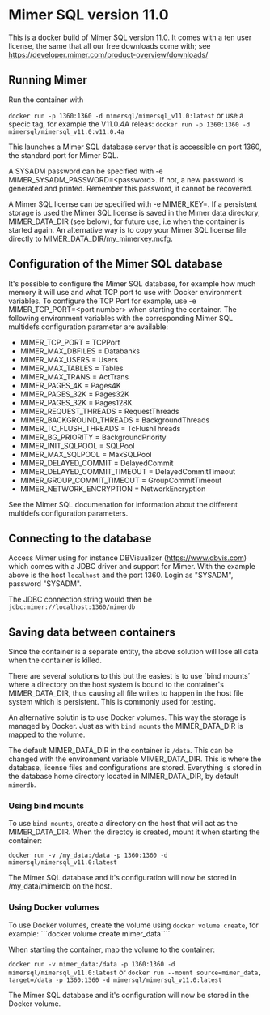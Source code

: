 # Mimer SQL version 11.0

This is a docker build of Mimer SQL version 11.0. It comes with a ten user license, the same that all our free downloads come with; see https://developer.mimer.com/product-overview/downloads/

## Running Mimer
Run the container with

```docker run -p 1360:1360 -d mimersql/mimersql_v11.0:latest```
or use a specic tag, for example the V11.0.4A releas:
```docker run -p 1360:1360 -d mimersql/mimersql_v11.0:v11.0.4a```

This launches a Mimer SQL database server that is accessible on port 1360, the standard port for Mimer SQL.

A SYSADM password can be specified with -e MIMER_SYSADM_PASSWORD=\<password\>. If not, a new password is generated and printed. Remember this password, it cannot be recovered.

A Mimer SQL license can be specified with -e MIMER_KEY=<Hex key value>. If a persistent storage is used the Mimer SQL license is saved in the Mimer data directory, MIMER_DATA_DIR (see below), for future use, i.e when the container is started again. An alternative way is to copy your Mimer SQL license file directly to MIMER_DATA_DIR/my_mimerkey.mcfg.

## Configuration of the Mimer SQL database
It's possible to configure the Mimer SQL database, for example how much memory it will use and what TCP port to use with Docker environment variables. To configure the TCP Port for example, use -e MIMER_TCP_PORT=\<port number\> when starting the container. The following environment variables with the corresponding Mimer SQL multidefs configuration parameter are available:

- MIMER_TCP_PORT = TCPPort
- MIMER_MAX_DBFILES = Databanks
- MIMER_MAX_USERS = Users
- MIMER_MAX_TABLES = Tables
- MIMER_MAX_TRANS = ActTrans
- MIMER_PAGES_4K = Pages4K
- MIMER_PAGES_32K = Pages32K
- MIMER_PAGES_32K = Pages128K
- MIMER_REQUEST_THREADS = RequestThreads
- MIMER_BACKGROUND_THREADS = BackgroundThreads
- MIMER_TC_FLUSH_THREADS = TcFlushThreads
- MIMER_BG_PRIORITY = BackgroundPriority
- MIMER_INIT_SQLPOOL = SQLPool
- MIMER_MAX_SQLPOOL = MaxSQLPool
- MIMER_DELAYED_COMMIT = DelayedCommit
- MIMER_DELAYED_COMMIT_TIMEOUT = DelayedCommitTimeout
- MIMER_GROUP_COMMIT_TIMEOUT = GroupCommitTimeout
- MIMER_NETWORK_ENCRYPTION = NetworkEncryption

See the Mimer SQL documenation for information about the different multidefs configuration parameters.

## Connecting to the database
Access Mimer using for instance DBVisualizer (https://www.dbvis.com) which comes with a JDBC driver and support for Mimer. With the example above is the host `localhost` and the port 1360. Login as "SYSADM", password "SYSADM".

The JDBC connection string would then be
```jdbc:mimer://localhost:1360/mimerdb```

## Saving data between containers
Since the container is a separate entity, the above solution will lose all data when the container is killed. 

There are several solutions to this but the easiest is to use ´bind mounts´ where a directory on the host system is bound to the container's MIMER_DATA_DIR, thus causing all file writes to happen in the host file system which is persistent. This is commonly used for testing.

An alternative solutin is to use Docker volumes. This way the storage is managed by Docker. Just as with `bind mounts` the MIMER_DATA_DIR is mapped to the volume.

The default MIMER_DATA_DIR in the container is `/data`. This can be changed with the environment variable MIMER_DATA_DIR. This is where the database, license files and configurations are stored. Everything is stored in the database home directory located in MIMER_DATA_DIR, by default `mimerdb`.

### Using bind mounts
To use `bind mounts`, create a directory on the host that will act as the MIMER_DATA_DIR. When the directoy is created, mount it when starting the container:

```docker run -v /my_data:/data -p 1360:1360 -d mimersql/mimersql_v11.0:latest```

The Mimer SQL database and it's configuration will now be stored in /my_data/mimerdb on the host.

### Using Docker volumes
To use Docker volumes, create the volume using `docker volume create`, for example:
```docker volume create mimer_data````

When starting the container, map the volume to the container:

```docker run -v mimer_data:/data -p 1360:1360 -d mimersql/mimersql_v11.0:latest```
or
```docker run --mount source=mimer_data, target=/data -p 1360:1360 -d mimersql/mimersql_v11.0:latest```

The Mimer SQL database and it's configuration will now be stored in the Docker volume.